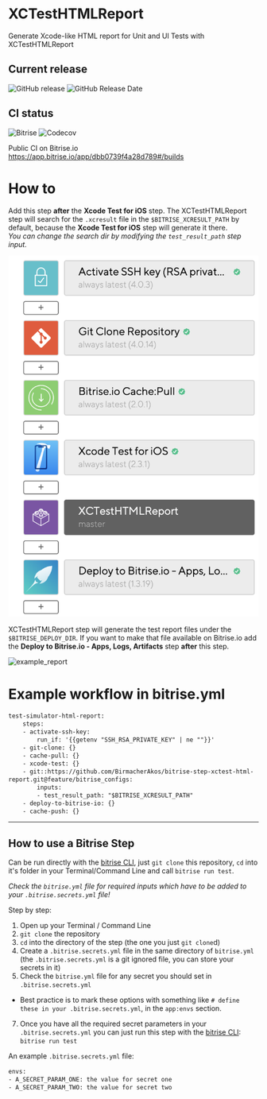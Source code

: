 # XCTestHTMLReport

Generate Xcode-like HTML report for Unit and UI Tests with XCTestHTMLReport

## Current release

![GitHub release](https://img.shields.io/github/release/BirmacherAkos/bitrise-step-xctest-html-report.svg)
![GitHub Release Date](https://img.shields.io/github/release-date/BirmacherAkos/bitrise-step-xctest-html-report.svg)

## CI status

![Bitrise](https://img.shields.io/bitrise/dbb0739f4a28d789.svg?token=HI6D8qe117T1G_O9_Wn9ZQ)
![Codecov](https://img.shields.io/codecov/c/github/BirmacherAkos/bitrise-step-xctest-html-report.svg?token=eeb445314cb94bbaa8ac01bc45cb3d37)

Public CI on Bitrise.io\
https://app.bitrise.io/app/dbb0739f4a28d789#/builds

# How to 
Add this step **after** the **Xcode Test for iOS** step. The XCTestHTMLReport step will search for the `.xcresult` file in the `$BITRISE_XCRESULT_PATH` by default, because the **Xcode Test for iOS** step will generate it there.\
*You can change the search dir by modifying the `test_result_path` step input.*
    
![example_workflow](https://github.com/BirmacherAkos/bitrise-step-xctest-html-report/blob/readme_img_store/readme_img_store/example_workflow.png)

XCTestHTMLReport step will generate the test report files under the `$BITRISE_DEPLOY_DIR`. If you want to make that file available on Bitrise.io add the **Deploy to Bitrise.io - Apps, Logs, Artifacts** step **after** this step.

![example_report](https://github.com/BirmacherAkos/bitrise-step-xctest-html-report/blob/readme_img_store/readme_img_store/example_report.gif)

# Example workflow in bitrise.yml
```
test-simulator-html-report:
    steps:
    - activate-ssh-key:
        run_if: '{{getenv "SSH_RSA_PRIVATE_KEY" | ne ""}}'
    - git-clone: {}
    - cache-pull: {}
    - xcode-test: {}
    - git::https://github.com/BirmacherAkos/bitrise-step-xctest-html-report.git@feature/bitrise_configs:
        inputs:
        - test_result_path: "$BITRISE_XCRESULT_PATH"
    - deploy-to-bitrise-io: {}
    - cache-push: {}
```

---

## How to use a Bitrise Step

Can be run directly with the [bitrise CLI](https://github.com/bitrise-io/bitrise),
just `git clone` this repository, `cd` into it's folder in your Terminal/Command Line
and call `bitrise run test`.

*Check the `bitrise.yml` file for required inputs which have to be
added to your `.bitrise.secrets.yml` file!*

Step by step:

1. Open up your Terminal / Command Line
2. `git clone` the repository
3. `cd` into the directory of the step (the one you just `git clone`d)
5. Create a `.bitrise.secrets.yml` file in the same directory of `bitrise.yml`
   (the `.bitrise.secrets.yml` is a git ignored file, you can store your secrets in it)
6. Check the `bitrise.yml` file for any secret you should set in `.bitrise.secrets.yml`
  * Best practice is to mark these options with something like `# define these in your .bitrise.secrets.yml`, in the `app:envs` section.
7. Once you have all the required secret parameters in your `.bitrise.secrets.yml` you can just run this step with the [bitrise CLI](https://github.com/bitrise-io/bitrise): `bitrise run test`

An example `.bitrise.secrets.yml` file:

```
envs:
- A_SECRET_PARAM_ONE: the value for secret one
- A_SECRET_PARAM_TWO: the value for secret two
```
